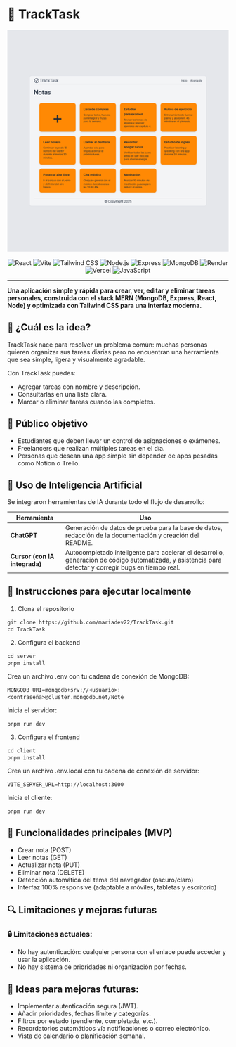# 📌 TrackTask

<div align="center">

![Imagen del proyecto](TrackTask.png)

![React](https://img.shields.io/badge/React-20232A?style=for-the-badge&logo=react&logoColor=61DAFB)
![Vite](https://img.shields.io/badge/Vite-646CFF?style=for-the-badge&logo=vite&logoColor=FFD62E)
![Tailwind CSS](https://img.shields.io/badge/TailwindCSS-06B6D4?style=for-the-badge&logo=tailwindcss&logoColor=white)
![Node.js](https://img.shields.io/badge/Node.js-339933?style=for-the-badge&logo=node.js&logoColor=white)
![Express](https://img.shields.io/badge/Express.js-000000?style=for-the-badge&logo=express&logoColor=white)
![MongoDB](https://img.shields.io/badge/MongoDB-47A248?style=for-the-badge&logo=mongodb&logoColor=white)
![Render](https://img.shields.io/badge/Render-00979D?style=for-the-badge&logo=render&logoColor=white)
![Vercel](https://img.shields.io/badge/Vercel-000000?style=for-the-badge&logo=vercel&logoColor=white)
![JavaScript](https://img.shields.io/badge/JavaScript-F7DF1E?style=for-the-badge&logo=javascript&logoColor=black)

</div>

---

**Una aplicación simple y rápida para crear, ver, editar y eliminar tareas personales, construida con el stack MERN (MongoDB, Express, React, Node) y optimizada con Tailwind CSS para una interfaz moderna.**

## 🧠 ¿Cuál es la idea?

TrackTask nace para resolver un problema común: muchas personas quieren organizar sus tareas diarias pero no encuentran una herramienta que sea simple, ligera y visualmente agradable.

Con TrackTask puedes:

- Agregar tareas con nombre y descripción.
- Consultarlas en una lista clara.
- Marcar o eliminar tareas cuando las completes.

## 🎯 Público objetivo

- Estudiantes que deben llevar un control de asignaciones o exámenes.
- Freelancers que realizan múltiples tareas en el día.
- Personas que desean una app simple sin depender de apps pesadas como Notion o Trello.

## 🤖 Uso de Inteligencia Artificial

Se integraron herramientas de IA durante todo el flujo de desarrollo:

| Herramienta                   | Uso                                                                                                                                                   |
| ----------------------------- | ----------------------------------------------------------------------------------------------------------------------------------------------------- |
| **ChatGPT**                   | Generación de datos de prueba para la base de datos, redacción de la documentación y creación del README.                                             |
| **Cursor (con IA integrada)** | Autocompletado inteligente para acelerar el desarrollo, generación de código automatizada, y asistencia para detectar y corregir bugs en tiempo real. |

## 🚀 Instrucciones para ejecutar localmente

1. Clona el repositorio

```
git clone https://github.com/mariadev22/TrackTask.git
cd TrackTask
```

2. Configura el backend

```
cd server
pnpm install
```

Crea un archivo .env con tu cadena de conexión de MongoDB:

```
MONGODB_URI=mongodb+srv://<usuario>:<contraseña>@cluster.mongodb.net/Note
```

Inicia el servidor:

```
pnpm run dev
```

3. Configura el frontend

```
cd client
pnpm install
```

Crea un archivo .env.local con tu cadena de conexión de servidor:

```
VITE_SERVER_URL=http://localhost:3000
```

Inicia el cliente:

```
pnpm run dev
```

## 🧪 Funcionalidades principales (MVP)

- Crear nota (POST)
- Leer notas (GET)
- Actualizar nota (PUT)
- Eliminar nota (DELETE)
- Detección automática del tema del navegador (oscuro/claro)
- Interfaz 100% responsive (adaptable a móviles, tabletas y escritorio)

## 🔍 Limitaciones y mejoras futuras

### 🔒 Limitaciones actuales:

- No hay autenticación: cualquier persona con el enlace puede acceder y usar la aplicación.
- No hay sistema de prioridades ni organización por fechas.

## 🚀 Ideas para mejoras futuras:

- Implementar autenticación segura (JWT).
- Añadir prioridades, fechas límite y categorías.
- Filtros por estado (pendiente, completada, etc.).
- Recordatorios automáticos vía notificaciones o correo electrónico.
- Vista de calendario o planificación semanal.

